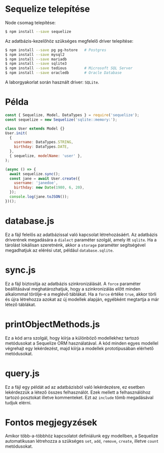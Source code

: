 # Sequelize telepítése

Node csomag telepítése:
```bash
$ npm install --save sequelize
```
Az adatbázis-kezelőhöz szükséges megfelelő driver telepítése:
```bash
$ npm install --save pg pg-hstore   # Postgres
$ npm install --save mysql2
$ npm install --save mariadb
$ npm install --save sqlite3
$ npm install --save tedious        # Microsoft SQL Server
$ npm install --save oracledb       # Oracle Database
```
A laborgyakorlat során használt driver: `SQLite`.

# Példa
```javascript
const { Sequelize, Model, DataTypes } = require('sequelize');
const sequelize = new Sequelize('sqlite::memory:');

class User extends Model {}
User.init(
  {
    username: DataTypes.STRING,
    birthday: DataTypes.DATE,
  },
  { sequelize, modelName: 'user' },
);

(async () => {
  await sequelize.sync();
  const jane = await User.create({
    username: 'janedoe',
    birthday: new Date(1980, 6, 20),
  });
  console.log(jane.toJSON());
})();
```

# database.js

Ez a fájl felelős az adatbázissal való kapcsolat létrehozásáért. Az adatbázis driverének megadására a `dialect` paraméter szolgál, amely itt `sqlite`. Ha a tárolást lokálisan szeretnénk, akkor a `storage` paraméter segítségével megadhatjuk az elérési utat, például `database.sqlite`.

# sync.js

Ez a fájl biztosítja az adatbázis szinkronizálását. A `force` paraméter beállításával meghatározhatjuk, hogy a szinkronizálás előtt minden alkalommal törölje-e a meglévő táblákat. Ha a `force` értéke `true`, akkor törli és újra létrehozza azokat az új modellek alapján, egyébként megtartja a már létező táblákat.

# printObjectMethods.js

Ez a kód arra szolgál, hogy kiírja a különböző modellekhez tartozó metódusokat a Sequelize ORM használatával. A kód minden egyes modellel végrehajt egy lekérdezést, majd kiírja a modellek prototípusában elérhető metódusokat.

# query.js

Ez a fájl egy példát ad az adatbázisból való lekérdezésre, ez esetben lekérdezzük a létező összes felhasználót. Ezek mellett a felhasználóhoz tartozó posztokat illetve kommenteket. Ezt az `include` tömb megadásával tudjuk elérni.

# Fontos megjegyzések

Amikor több-a-többhöz kapcsolatot definiálunk egy modellben, a Sequelize automatikusan létrehozza a szükséges `set`, `add`, `remove`, `create`, illetve `count` metódusokat.